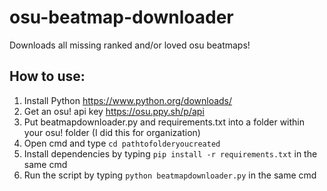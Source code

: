 # osu-beatmap-downloader
Downloads all missing ranked and/or loved osu beatmaps!

## How to use:
1. Install Python https://www.python.org/downloads/
2. Get an osu! api key https://osu.ppy.sh/p/api
3. Put beatmapdownloader.py and requirements.txt into a folder within your osu! folder (I did this for organization)
4. Open cmd and type `cd pathtofolderyoucreated`
5. Install dependencies by typing `pip install -r requirements.txt` in the same cmd
6. Run the script by typing `python beatmapdownloader.py` in the same cmd